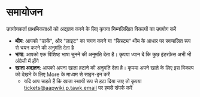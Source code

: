 # **समायोजन**

उपयोगकर्ता प्राथमिकताओं को अद्यतन करने के लिए कृपया निम्नलिखित विकल्पों का उपयोग करें
- **थीम**: आपको "डार्क", और "लाइट" का चयन करने या "सिस्टम" थीम के आधार पर स्वचालित रूप से चयन करने की अनुमति देता है
- **भाषा**: आपको एक विशिष्ट भाषा चुनने की अनुमति देता है। कृपया ध्यान दें कि कुछ इंटरफ़ेस अभी भी अंग्रेजी में होंगे
- **खाता अद्यतन**: आपको अपना खाता हटाने की अनुमति देता है। कृपया अपने खाते के लिए इस विकल्प को देखने के लिए More के माध्यम से साइन-इन करें
   - यदि आप चाहते हैं कि खाता स्थायी रूप से हटा दिया जाए तो कृपया [tickets@aapwiki.p.tawk.email](mailto:tickets@aapwiki.p.tawk.email) पर हमसे संपर्क करें